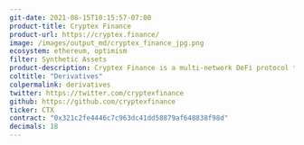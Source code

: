 ```yaml
---
git-date: 2021-08-15T10:15:57-07:00
product-title: Cryptex Finance
product-url: https://cryptex.finance/
image: /images/output_md/cryptex_finance_jpg.png
ecosystem: ethereum, optimism
filter: Synthetic Assets
product-description: Cryptex Finance is a multi-network DeFi protocol that provides easy access to fully-decentralized index tokens. The protocol uses Ethereum smart contracts, over-collateralized vaults, and Chainlink data oracles to create indexes in a trustless way. [Interview with founder](/tcap).
coltitle: "Derivatives"
colpermalink: derivatives
twitter: https://twitter.com/cryptexfinance
github: https://github.com/cryptexfinance
ticker: CTX
contract: "0x321c2fe4446c7c963dc41dd58879af648838f98d"
decimals: 18
---
```

